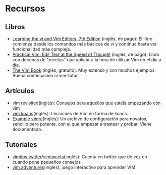 Recursos
=================

## Libros ##
* [Learning the vi and Vim Editors, 7th Edition](http://shop.oreilly.com/product/9780596529833.do) (inglés, de pago):
El libro comienza desde los comandos más básicos de vi y continua hasta ver funcionalidad más compleja.
* [Practical Vim: Edit Text at the Speed of Thought](http://pragprog.com/book/dnvim/practical-vim) (inglés, de pago):
Libro con decenas de "recetas" que aplicar a la hora de utilizar Vim en el día a día.
* [The Vim Book](http://iccf-holland.org/click5.html#oualline) (inglés, gratuito):
Muy extenso y con muchos ejemplos. Buena continuación al vim-tutor.

## Artículos ##

* [vim revisited](http://mislav.uniqpath.com/2011/12/vim-revisited/)(inglés):
  Consejos para aquellos que estéis empezando con vim
* [vim koans](http://blog.sanctum.geek.nz/vim-koans/)(inglés):
  Lecciones de Vim en forma de koans.
* [Example vimrc](http://vim.wikia.com/wiki/Example_vimrc)(inglés):
Un archivo de configuración para novatos, sencillo pero potente, con el que empezar a trastear y probar. Viene documentado.

## Tutoriales ##

* [vimtips twitter](https://twitter.com/vimtips)/[vimtweets](http://www.vimtweets.com)(inglés):
  Cuenta en twitter que de vez en cuando pone pequeños consejos
* [vim adventures](http://vim-adventures.com/)(inglés): juego interactivo para aprender VIM

